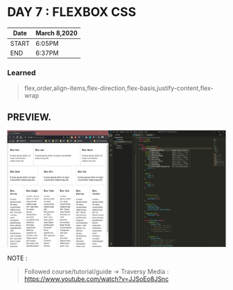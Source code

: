 # DAY 7 : FLEXBOX CSS

| Date | March 8,2020 |
| ------ | ------ |
| START |6:05PM |
| END | 6:37PM |

### Learned 
> flex,order,align-items,flex-direction,flex-basis,justify-content,flex-wrap

## PREVIEW.
![Preview](preview.jpg)


NOTE : 
> Followed course/tutorial/guide -> Traversy Media : https://www.youtube.com/watch?v=JJSoEo8JSnc
